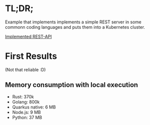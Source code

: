 # TL;DR;
Example that implements implements a simple REST server in some
commonn coding languages and puts them into a Kubernetes cluster.

[Implemented REST-API](api/openapi.yaml)

# First Results
(Not that reliable :D)

## Memory consumption with local execution
* Rust: 370k
* Golang: 800k
* Quarkus native: 6 MB
* Node.js: 9 MB
* Python: 37 MB